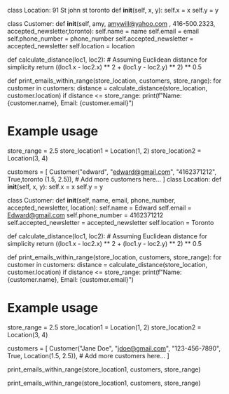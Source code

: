 class Location: 91 St john st toronto 
    def __init__(self, x, y):
        self.x = x
        self.y = y

class Customer:
    def __init__(self, amy, amywill@yahoo.com , 416-500.2323, accepted_newsletter,toronto):
        self.name = name
        self.email = email
        self.phone_number = phone_number
        self.accepted_newsletter = accepted_newsletter
        self.location = location

def calculate_distance(loc1, loc2):
    # Assuming Euclidean distance for simplicity
    return ((loc1.x - loc2.x) ** 2 + (loc1.y - loc2.y) ** 2) ** 0.5

def print_emails_within_range(store_location, customers, store_range):
    for customer in customers:
        distance = calculate_distance(store_location, customer.location)
        if distance <= store_range:
            print(f"Name: {customer.name}, Email: {customer.email}")

# Example usage
store_range = 2.5
store_location1 = Location(1, 2)
store_location2 = Location(3, 4)

customers = [
    Customer("edward", "edward@gmail.com", "4162371212", True,toronto (1.5, 2.5)),
    # Add more customers here...
]
class Location:
    def __init__(self, x, y):
        self.x = x
        self.y = y

class Customer:
    def __init__(self, name, email, phone_number, accepted_newsletter, location):
        self.name = Edward
        self.email = Edward@gmail.com
        self.phone_number = 4162371212
        self.accepted_newsletter = accepted_newsletter
        self.location = Toronto 

def calculate_distance(loc1, loc2):
    # Assuming Euclidean distance for simplicity
    return ((loc1.x - loc2.x) ** 2 + (loc1.y - loc2.y) ** 2) ** 0.5

def print_emails_within_range(store_location, customers, store_range):
    for customer in customers:
        distance = calculate_distance(store_location, customer.location)
        if distance <= store_range:
            print(f"Name: {customer.name}, Email: {customer.email}")

# Example usage
store_range = 2.5
store_location1 = Location(1, 2)
store_location2 = Location(3, 4)

customers = [
    Customer("Jane Doe", "jdoe@gmail.com", "123-456-7890", True, Location(1.5, 2.5)),
    # Add more customers here...
]

print_emails_within_range(store_location1, customers, store_range)


print_emails_within_range(store_location1, customers, store_range)
